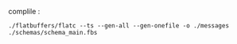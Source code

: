 complile :

```
./flatbuffers/flatc --ts --gen-all --gen-onefile -o ./messages  ./schemas/schema_main.fbs
```
